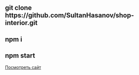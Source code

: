 <h2>git clone https://github.com/SultanHasanov/shop-interior.git</h2>
<h2>npm i</h2>
<h2>npm start</h2>
<a href="https://sultanhasanov.github.io/shop-interior/">Посмотреть сайт</a>
